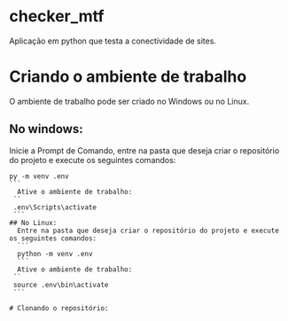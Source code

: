 # checker_mtf
Aplicação em python que testa a conectividade de sites.

# Criando o ambiente de trabalho
  O ambiente de trabalho pode ser criado no Windows ou no Linux. 
## No windows:
  Inicie a Prompt de Comando, entre na pasta que deseja criar o repositório do projeto e execute os seguintes comandos:
````
py -m venv .env
```
  Ative o ambiente de trabalho:
 ``
 .env\Scripts\activate
 ```
## No Linux:
  Entre na pasta que deseja criar o repositório do projeto e execute os seguintes comandos:
  ```
  python -m venv .env
  ```
  Ative o ambiente de trabalho:
 ``
 source .env\bin\activate
 ```

# Clonando o repositório:
